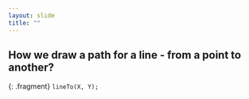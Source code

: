 ```yaml
---
layout: slide
title: ""
---
```


## How we draw a path for a line - from a point to another?

{: .fragment} 
`lineTo(X, Y);`
